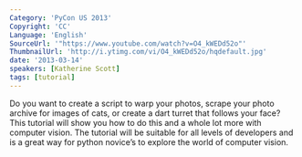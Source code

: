 ```yaml
---
Category: 'PyCon US 2013'
Copyright: 'CC'
Language: 'English'
SourceUrl: '"https://www.youtube.com/watch?v=O4_kWEDd52o"'
ThumbnailUrl: 'http://i.ytimg.com/vi/O4_kWEDd52o/hqdefault.jpg'
date: '2013-03-14'
speakers: [Katherine Scott]
tags: [tutorial]
---
```

Do you want to create a script to warp your photos, scrape your photo archive for images of cats, or create a dart turret that follows your face? This tutorial will show you how to do this and a whole lot more with computer vision. The tutorial will be suitable for all levels of developers and is a great way for python novice’s to explore the world of computer vision.